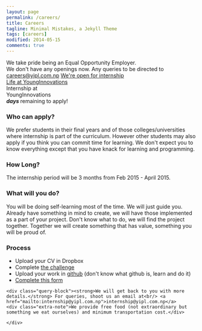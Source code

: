 ```yaml
---
layout: page
permalink: /careers/
title: Careers
tagline: Minimal Mistakes, a Jekyll Theme
tags: [careers]
modified: 2014-05-15
comments: true
---
```


<div class="career-wrapper ">
    <div class="tagline layout">
    We take pride being an Equal Opportunity Employer.      
    </div>
    <div class="career-info">
        <div class="layout">
        We don't have any openings now. Any queries to be directed to <a href="mailto:careers@yipl.com.np">careers@yipl.com.np</a>
        <a href="#internship" class="dev-btn" id="developerlink"><span class="see-work">We're open for internship</span><span class="progress"></span></a>
        </div>
    </div>
</div>
<div class="collage-section">
    <img src="{{ site.url }}/images/career/collage-career.jpg" alt="">
    <div class="collage-inner-section">
        <a href="http://lifeatyounginnovations.tumblr.com" class="button contact-btn life-btn" target="_blank"><span class="see-work"> Life at YoungInnovations</span><span class="progress"></span></a>
    </div>
</div>

<div class="developer-section" id="internship">
   <div class="develop-img">
       
   </div>
    <div class="develop-title">
    Internship at<br/> YoungInnovations
 <div class="days-left"><span id="remain-note" class="note"></span><span class="remaining"><strong><em>days </em></strong>remaining to apply!</span></div>
    </div>
    
</div> 

<!--
<div class="developer-info-wrap">
<div class="layout">
<div class="developer-wrap-block">
    <div class="developer-block">
        <h3>Skills</h3>
        <ul>
            <li>Good working knowledge of either Php or Python</li>
            <li>Good working knowledge of Javascript and any JS Libraries (jQuery, prototype, etc.)</li>
            <li>Comfortable with any version control system (git preferred)</li>
            <li>Have developed/worked in REST based system</li>
            <li>Comfortable with *nix system</li>
            <li>Passion and aptitude to learn and explore new technologies</li>
            <li>A team player</li>
            <li>Ability to work on multiple projects at once</li>
        </ul>
    </div>
    
    <div class="developer-block points-block">
        <h3>Plus Points</h3>
        <ul>
            <li>Experience in other scripting languages and HTML/CSS</li>
            <li>Good knowledge of design patterns and architecture design</li>
            <li>Knowledge of Test Driven Development (TDD)</li>
            <li>Experience in NoSQL databases</li>
            <li>Experience building mobile applications</li>
            <li>Experience in javascript MV* frameworks like angular, backbone</li>
            <li>UI design concepts</li>
            <li>Unafraid to learn new languages or new tools</li>
            <li>Github account with some pet projects</li>
        </ul>
    </div>
    
    <div class="developer-block work-block">
        <h3>What will you do?</h3>
        <ul>
            <li>Work independently</li>
            <li>Lead team depending upon the nature of projects</li>
            <li>Design architecture for the system</li>
            <li>Build the system</li>
            <li>At times, amaze us with your ability to come up with beautiful solutions</li>
        </ul>
    </div>
    
    <div class="developer-block experience-block">
        <h3>Experience</h3>
        <p>We’re looking for someone who has 1+ years of experience in software development field. </p>
    </div>
</div>
<div class="developer-block apply-block">
    <h3>How to apply?</h3>
    <ul>
    <li>Upload your CV in Dropbox</li>
    <li>Complete the challenge <a href="https://github.com/younginnovations/problem-statements/tree/master/clean-up-contracts-data-2" target="_blank">here</a> </li>
    <li>Upload your work in <a href="http://github.com" target="_blank">github</a> (don't know what github is, learn and do it)</li>
    <li><a href="https://docs.google.com/forms/d/13ateE647HZfurbuGdrZrgs85g8dHyWgi_6TbOw-MpIA/viewform" target="_blank">Complete this form</a></li>
    </ul>
</div>

<div class="query-block">
    For queries, shoot us an email at <a href="mailto:careers@yipl.com.np">careers@yipl.com.np</a>    
</div>

</div>

</div>
-->

<div class="intern-info-wrap">
    <div class="layout">
    <div class="intern-wrap-block">
        <div class="intern-block">
            <h3>Who can apply?</h3>
            <p>We prefer students in their final years and of those colleges/universities where internship is part of the curriculum. However other students may also apply if you think you can commit time for learning. We don't expect you to know everything except that you have knack for learning and programming. </p>
        </div>
        <div class="intern-block period-block">
        <h3>How Long?</h3>
        <p>The internship period will be 3 months from <span>Feb 2015 - April 2015.</span></p>
        </div>
        <div class="intern-block learn-block">
            <h3>What will you do?</h3>
            <p>You will be doing self-learning most of the time. We will just guide you. Already have something in mind to create, we will have those implemented as a part of your project. Don't know what to do, we will find the project together. Together we will create something that has value, something you will be proud of.</p>
        </div>
        <div class="intern-block process-block">
            <h3>Process</h3>
            <ul>
            <li>Upload your CV in Dropbox</li>
            <li>Complete <a href="https://github.com/younginnovations/problem-statements/tree/master/clean-up-contracts-data" target="_blank">the challenge</a></li> 
            <li>Upload your work in <a href="http://github.com" target="_blank">github</a> (don't know what github is, learn and do it)</li>
            <li><a href="https://docs.google.com/forms/d/1BnD4ZOu5c4rFtVT_OP5rITL0z3bMq6uVLEI0I6qSR3U/viewform" target="_blank">Complete this form</a></li>
            </ul>
        </div>
    </div>
    
    <div class="query-block"><strong>We will get back to you with more details.</strong> For queries, shoot us an email at<br/> <a href="mailto:internship@yipl.com.np">internship@yipl.com.np</a>
    <div class="extra-note">We provide free food (not extraordinary but something we eat ourselves) and minimum transportation cost.</div>
   
    </div>
</div>   


